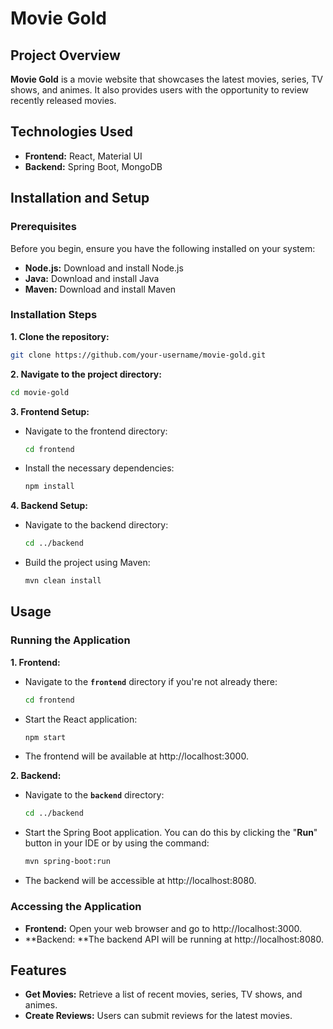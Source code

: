 # Movie Gold

## Project Overview
**Movie Gold** is a movie website that showcases the latest movies, series, TV shows, and animes. It also provides users with the opportunity to review recently released movies.

## Technologies Used

- **Frontend:** React, Material UI
- **Backend:** Spring Boot, MongoDB

## Installation and Setup
### Prerequisites
Before you begin, ensure you have the following installed on your system:

- **Node.js:** Download and install Node.js
- **Java:** Download and install Java
- **Maven:** Download and install Maven

### Installation Steps

**1. Clone the repository:**

```bash
git clone https://github.com/your-username/movie-gold.git
```

**2. Navigate to the project directory:**

```bash
cd movie-gold
```

**3. Frontend Setup:**

- Navigate to the frontend directory:

    ```bash
    cd frontend
    ```

- Install the necessary dependencies:

    ```bash
    npm install
    ```

**4. Backend Setup:**

- Navigate to the backend directory:

    ```bash
    cd ../backend
    ```

- Build the project using Maven:

    ```bash
    mvn clean install
    ```

## Usage
### Running the Application

**1. Frontend:**

- Navigate to the **`frontend`** directory if you're not already there:

    ```bash
    cd frontend
    ```

- Start the React application:

    ```bash
    npm start
    ```

- The frontend will be available at http://localhost:3000.

**2. Backend:**

- Navigate to the **`backend`** directory:

    ```bash
    cd ../backend
    ```

- Start the Spring Boot application. You can do this by clicking the "**Run**" button in your IDE or by using the command:
    ```bash
    mvn spring-boot:run
    ```

- The backend will be accessible at http://localhost:8080.

### Accessing the Application

- **Frontend:** Open your web browser and go to http://localhost:3000.
- **Backend: **The backend API will be running at http://localhost:8080.

## Features

- **Get Movies:** Retrieve a list of recent movies, series, TV shows, and animes.
- **Create Reviews:** Users can submit reviews for the latest movies.
